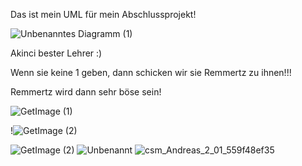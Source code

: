 Das ist mein UML für mein Abschlussprojekt!

![Unbenanntes Diagramm (1)](https://github.com/GSO-SW/Abschlussprojekt/assets/112069525/9d99e839-86ca-4c2e-9a77-2c46f7874f59)


Akinci bester Lehrer :)

Wenn sie keine 1 geben, dann schicken wir sie Remmertz zu ihnen!!!

Remmertz wird dann sehr böse sein!


![GetImage (1)](https://github.com/GSO-SW/Abschlussprojekt/assets/112069525/845f5687-e7c3-4b40-83d5-55be3ab39e79)
	


 

 !![GetImage (2)](https://github.com/GSO-SW/Abschlussprojekt/assets/112069525/e0b416a2-399d-483d-9596-d1f8612eaec4)


 

 

 


![GetImage (2)](https://github.com/GSO-SW/Abschlussprojekt/assets/112069525/40d1d2b4-9e9b-4ba3-a302-83804929325d)
![Unbenannt](https://github.com/GSO-SW/Abschlussprojekt/assets/112069525/0c3aeb91-f4b7-49c3-8932-3110f47c7c97)
![csm_Andreas_2_01_559f48ef35](https://github.com/GSO-SW/Abschlussprojekt/assets/112069525/043f959a-fc63-41a2-93d4-a178166656d6)
